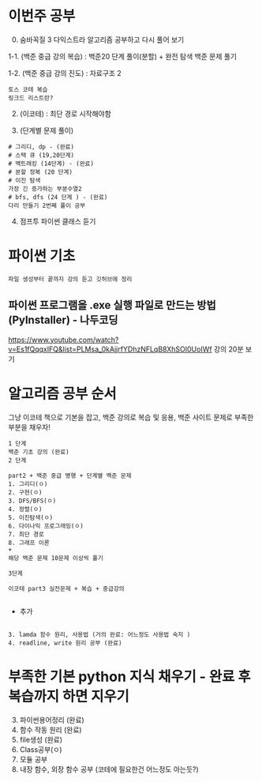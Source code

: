 # 이번주 공부  

0. 숨바꼭질 3 다익스트라 알고리즘 공부하고 다시 풀어 보기  

1-1. (백준 중급 강의 복습) :  백준20 단계 풀이(분할) + 완전 탐색 백준 문제 풀기  

1-2. (백준 중급 강의 진도) : 자료구조 2 
 ```
 토스 코테 복습 
 링크드 리스트란?
 ```
2. (이코테) : 최단 경로 시작해야함


3. (단계별 문제 풀이) 
```
# 그리디, dp - (완료)
# 스택 큐 (19,20단계)
# 백트래킹 (14단계) - (완료)
# 분할 정복 (20 단계)
# 이진 탐색
가장 긴 증가하는 부분수열2
# bfs, dfs (24 단계 ) - (완료)
다리 만들기 2번째 풀이 공부 
```

4. 점프투 파이썬 클래스 듣기



# 파이썬 기초

```
파일 생성부터 끝까지 강의 듣고 깃허브에 정리
```
##  파이썬 프로그램을 .exe 실행 파일로 만드는 방법 (PyInstaller) - 나두코딩
https://www.youtube.com/watch?v=Es1fQqqxIFQ&list=PLMsa_0kAjjrfYDhzNFLqB8XhSOI0UoIWf
강의 20분 보기 
# 알고리즘 공부 순서

그냥 이코테 책으로 기본을 잡고, 백준 강의로 복습 및 응용, 백준 사이트 문제로 부족한 부분을 채우자!
```
1 단계 
백준 기초 강의 (완료)
2 단계

part2 + 백준 중급 병행 + 단계별 백준 문제
1. 그리디(ㅇ)
2. 구현(ㅇ)
3. DFS/BFS(ㅇ)
4. 정렬(ㅇ)
5. 이진탐색(ㅇ)
6. 다이나믹 프로그래밍(ㅇ)
7. 최단 경로
8. 그래프 이론
+
해당 백준 문제 10문제 이상씩 풀기

3단계 

이코테 part3 실전문제 + 복습 + 중급강의


```

+ 추가
```  

3. lamda 함수 원리, 사용법 (거의 완료: 어느정도 사용법 숙지 )
4. readline, write 원리 공부 (완료)
```
# 부족한 기본 python 지식 채우기 - 완료 후 복습까지 하면 지우기

3. 파이썬용어정리 (완료)
4. 함수 작동 원리 (완료)
5. file생성 (완료)
6. Class공부(ㅇ)
7. 모듈 공부
8. 내장 함수, 외장 함수 공부 (코테에 필요한건 어느정도 아는듯?)

